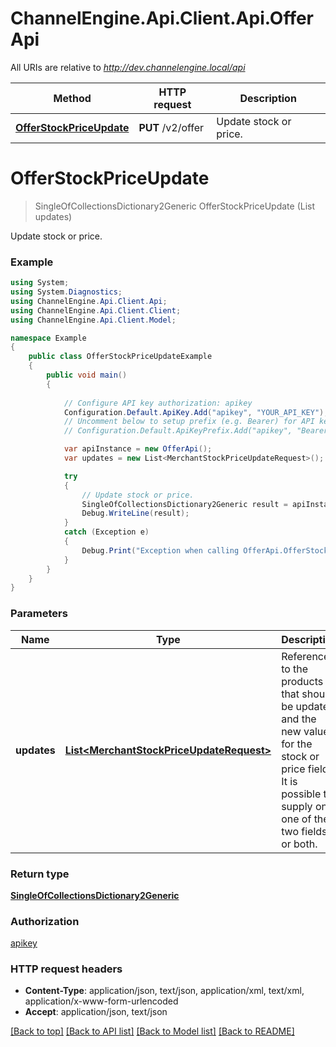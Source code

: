 # ChannelEngine.Api.Client.Api.OfferApi

All URIs are relative to *http://dev.channelengine.local/api*

Method | HTTP request | Description
------------- | ------------- | -------------
[**OfferStockPriceUpdate**](OfferApi.md#offerstockpriceupdate) | **PUT** /v2/offer | Update stock or price.


<a name="offerstockpriceupdate"></a>
# **OfferStockPriceUpdate**
> SingleOfCollectionsDictionary2Generic OfferStockPriceUpdate (List<MerchantStockPriceUpdateRequest> updates)

Update stock or price.

### Example
```csharp
using System;
using System.Diagnostics;
using ChannelEngine.Api.Client.Api;
using ChannelEngine.Api.Client.Client;
using ChannelEngine.Api.Client.Model;

namespace Example
{
    public class OfferStockPriceUpdateExample
    {
        public void main()
        {
            
            // Configure API key authorization: apikey
            Configuration.Default.ApiKey.Add("apikey", "YOUR_API_KEY");
            // Uncomment below to setup prefix (e.g. Bearer) for API key, if needed
            // Configuration.Default.ApiKeyPrefix.Add("apikey", "Bearer");

            var apiInstance = new OfferApi();
            var updates = new List<MerchantStockPriceUpdateRequest>(); // List<MerchantStockPriceUpdateRequest> | References to the products that should be updated, and the new values  for the stock or price fields. It is possible to supply only one of the two fields  or both.

            try
            {
                // Update stock or price.
                SingleOfCollectionsDictionary2Generic result = apiInstance.OfferStockPriceUpdate(updates);
                Debug.WriteLine(result);
            }
            catch (Exception e)
            {
                Debug.Print("Exception when calling OfferApi.OfferStockPriceUpdate: " + e.Message );
            }
        }
    }
}
```

### Parameters

Name | Type | Description  | Notes
------------- | ------------- | ------------- | -------------
 **updates** | [**List&lt;MerchantStockPriceUpdateRequest&gt;**](MerchantStockPriceUpdateRequest.md)| References to the products that should be updated, and the new values  for the stock or price fields. It is possible to supply only one of the two fields  or both. | 

### Return type

[**SingleOfCollectionsDictionary2Generic**](SingleOfCollectionsDictionary2Generic.md)

### Authorization

[apikey](../README.md#apikey)

### HTTP request headers

 - **Content-Type**: application/json, text/json, application/xml, text/xml, application/x-www-form-urlencoded
 - **Accept**: application/json, text/json

[[Back to top]](#) [[Back to API list]](../README.md#documentation-for-api-endpoints) [[Back to Model list]](../README.md#documentation-for-models) [[Back to README]](../README.md)

